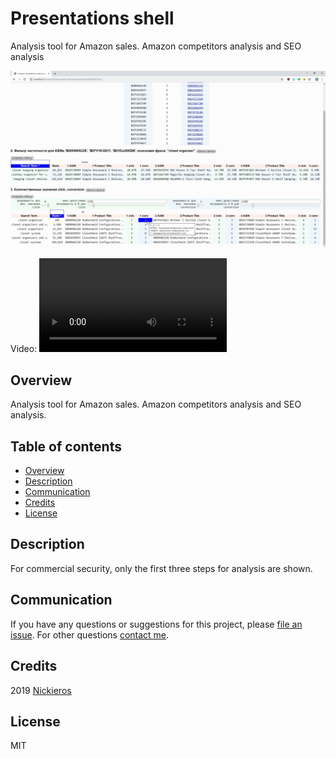 # Presentations shell
Analysis tool for Amazon sales. Amazon competitors analysis and SEO analysis 

![Hi-res screenshot](readme_media/screenshot.jpg "Hi-res screenshot")

Video:
![Video](readme_media/video.mp4 "Video")

## Overview
Analysis tool for Amazon sales. Amazon competitors analysis and SEO analysis. 

## Table of contents
- [Overview](#Overview)
- [Description](#Description)
- [Communication](#Communication)
- [Credits](#Credits)
- [License](#License)

## Description
For commercial security, only the first three steps for analysis are shown. 

## Communication
If you have any questions or suggestions for this project, please [file an issue](https://github.com/Nickieros/Presentations-shell/issues). For other questions [contact me](https://github.com/Nickieros).

## Credits
2019 [Nickieros](https://github.com/Nickieros)

## License
MIT

